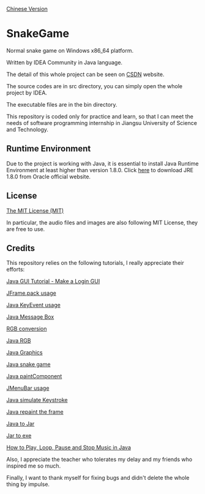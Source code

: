 [Chinese Version](https://github.com/SertonRY/SnakeGame/blob/main/README_CN.md)

# SnakeGame

Normal snake game on Windows x86_64 platform.

Written by IDEA Community in Java language.

The detail of this whole project can be seen on [CSDN](https://blog.csdn.net/weixin_42588702/article/details/111463298) website.

The source codes are in src directory, you can simply open the whole project by IDEA.

The executable files are in the bin directory.

This repository is coded only for practice and learn, so that I can meet the needs of software programming internship in Jiangsu University of Science and Technology.

## Runtime Environment

Due to the project is working with Java, it is essential to install Java Runtime Environment at least higher than version 1.8.0. Click [here](https://www.oracle.com/java/technologies/javase/javase-jdk8-downloads.html) to download JRE 1.8.0 from Oracle official website.

## License

[The MIT License (MIT)](https://github.com/SertonRY/SnakeGame/blob/main/LICENSE)

In particular, the audio files and images are also following MIT License, they are free to use.

## Credits

This repository relies on the following tutorials, I really appreciate their efforts:

[Java GUI Tutorial - Make a Login GUI](https://www.youtube.com/watch?v=iE8tZ0hn2Ws&ab_channel=AlexLee)

[JFrame.pack usage](https://blog.csdn.net/sherlocksy/article/details/80110773)

[Java KeyEvent usage](https://www.cnblogs.com/fnlingnzb-learner/p/5954277.html)

[Java Message Box](https://blog.csdn.net/qs17809259715/article/details/88062414)

[RGB conversion](https://www.sioe.cn/yingyong/yanse-rgb-16/)

[Java RGB](https://blog.csdn.net/qq_35923287/article/details/89000446)

[Java Graphics](https://www.cnblogs.com/donghb/p/7637990.html)

[Java snake game](https://www.youtube.com/watch?v=bI6e6qjJ8JQ&list=WL&index=1&t=200s&ab_channel=BroCode)

[Java paintComponent](https://blog.csdn.net/sinolzeng/article/details/42025017)

[JMenuBar usage](https://blog.csdn.net/xietansheng/article/details/77151690)

[Java simulate Keystroke](https://bbs.51cto.com/thread-1097189-1.html)

[Java repaint the frame](https://blog.csdn.net/qq_39350172/article/details/109216844)

[Java to Jar](https://www.cnblogs.com/jayworld/p/9765474.html)

[Jar to exe](https://blog.csdn.net/qq_21808961/article/details/83002500)

[How to Play, Loop, Pause and Stop Music in Java](https://www.youtube.com/watch?v=TErboGLHZGA&ab_channel=MaxO%27Didily)



Also, I appreciate the teacher who tolerates my delay and my friends who inspired me so much.

Finally, I want to thank myself for fixing bugs and didn't delete the whole thing by impulse.